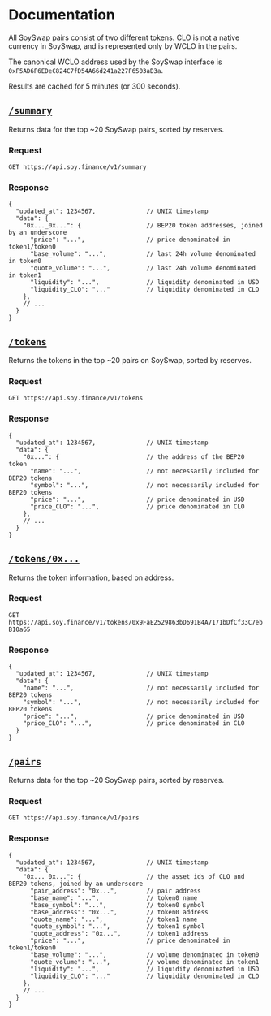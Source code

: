 # Documentation

All SoySwap pairs consist of two different tokens. CLO is not a native currency in SoySwap, and is represented only by WCLO in the pairs. 

The canonical WCLO address used by the SoySwap interface is `0xF5AD6F6EDeC824C7fD54A66d241a227F6503aD3a`.

Results are cached for 5 minutes (or 300 seconds).

## [`/summary`](https://api.soy.finance/api/summary)

Returns data for the top ~20 SoySwap pairs, sorted by reserves. 

### Request

`GET https://api.soy.finance/v1/summary`

### Response

```json5
{
  "updated_at": 1234567,              // UNIX timestamp
  "data": {
    "0x..._0x...": {                  // BEP20 token addresses, joined by an underscore
      "price": "...",                 // price denominated in token1/token0
      "base_volume": "...",           // last 24h volume denominated in token0
      "quote_volume": "...",          // last 24h volume denominated in token1
      "liquidity": "...",             // liquidity denominated in USD
      "liquidity_CLO": "..."          // liquidity denominated in CLO
    },
    // ...
  }
}
```

## [`/tokens`](https://api.soy.finance/v1/tokens)

Returns the tokens in the top ~20 pairs on SoySwap, sorted by reserves.

### Request

`GET https://api.soy.finance/v1/tokens`

### Response

```json5
{
  "updated_at": 1234567,              // UNIX timestamp
  "data": {
    "0x...": {                        // the address of the BEP20 token
      "name": "...",                  // not necessarily included for BEP20 tokens
      "symbol": "...",                // not necessarily included for BEP20 tokens
      "price": "...",                 // price denominated in USD
      "price_CLO": "...",             // price denominated in CLO
    },
    // ...
  }
}
```

## [`/tokens/0x...`](https://api.soy.finance/v1/tokens/0x9FaE2529863bD691B4A7171bDfCf33C7ebB10a65)

Returns the token information, based on address.

### Request

`GET https://api.soy.finance/v1/tokens/0x9FaE2529863bD691B4A7171bDfCf33C7ebB10a65`

### Response

```json5
{
  "updated_at": 1234567,              // UNIX timestamp
  "data": {
    "name": "...",                    // not necessarily included for BEP20 tokens
    "symbol": "...",                  // not necessarily included for BEP20 tokens
    "price": "...",                   // price denominated in USD
    "price_CLO": "...",               // price denominated in CLO
  }
}
```

## [`/pairs`](https://api.soy.finance/v1/pairs)

Returns data for the top ~20 SoySwap pairs, sorted by reserves.

### Request

`GET https://api.soy.finance/v1/pairs`

### Response

```json5
{
  "updated_at": 1234567,              // UNIX timestamp
  "data": {
    "0x..._0x...": {                  // the asset ids of CLO and BEP20 tokens, joined by an underscore
      "pair_address": "0x...",        // pair address
      "base_name": "...",             // token0 name
      "base_symbol": "...",           // token0 symbol
      "base_address": "0x...",        // token0 address
      "quote_name": "...",            // token1 name
      "quote_symbol": "...",          // token1 symbol
      "quote_address": "0x...",       // token1 address
      "price": "...",                 // price denominated in token1/token0
      "base_volume": "...",           // volume denominated in token0
      "quote_volume": "...",          // volume denominated in token1
      "liquidity": "...",             // liquidity denominated in USD
      "liquidity_CLO": "..."          // liquidity denominated in CLO
    },
    // ...
  }
}
```
